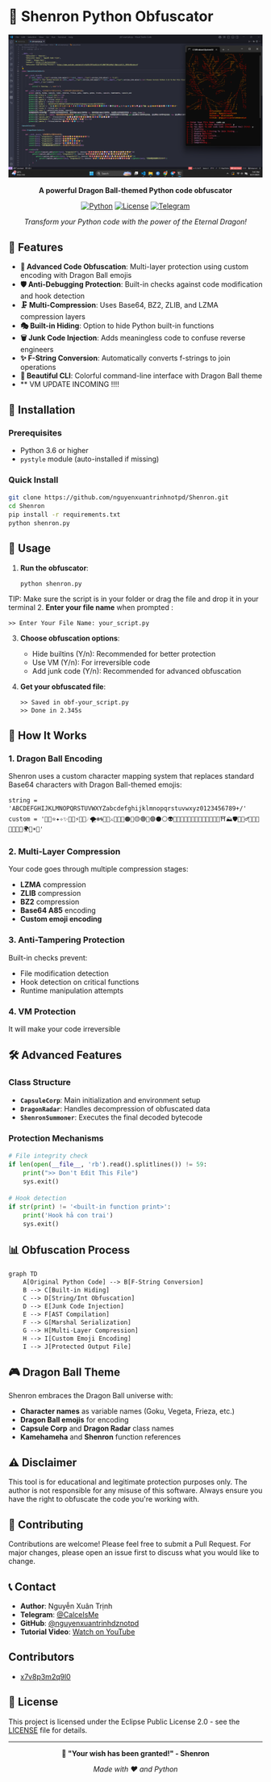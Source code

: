 # 🐉 Shenron Python Obfuscator

<div align="center">

![Shenron Banner](https://raw.githubusercontent.com/nguyenxuantrinhnotpd/Shenron/refs/heads/main/example.png)

**A powerful Dragon Ball-themed Python code obfuscator**

[![Python](https://img.shields.io/badge/Python-3.6%2B-blue.svg)](https://python.org)
[![License](https://img.shields.io/badge/License-Eclipse%20Public-green.svg)](LICENSE)
[![Telegram](https://img.shields.io/badge/Telegram-@CalceIsMe-blue.svg)](https://t.me/CalceIsMe)

*Transform your Python code with the power of the Eternal Dragon!*

</div>

## 🌟 Features

- **🔐 Advanced Code Obfuscation**: Multi-layer protection using custom encoding with Dragon Ball emojis
- **🛡️ Anti-Debugging Protection**: Built-in checks against code modification and hook detection
- **🗜️ Multi-Compression**: Uses Base64, BZ2, ZLIB, and LZMA compression layers
- **🎭 Built-in Hiding**: Option to hide Python built-in functions
- **🗑️ Junk Code Injection**: Adds meaningless code to confuse reverse engineers
- **✨ F-String Conversion**: Automatically converts f-strings to join operations
- **🎨 Beautiful CLI**: Colorful command-line interface with Dragon Ball theme
- ** VM UPDATE INCOMING !!!!
## 🚀 Installation

### Prerequisites
- Python 3.6 or higher
- `pystyle` module (auto-installed if missing)

### Quick Install
```bash
git clone https://github.com/nguyenxuantrinhnotpd/Shenron.git
cd Shenron
pip install -r requirements.txt
python shenron.py
```

## 📖 Usage

1. **Run the obfuscator**:
   ```bash
   python shenron.py
   ```
TIP: Make sure the script is in your folder or drag the file and drop it in your terminal
2. **Enter your file name** when prompted :
   ```
   >> Enter Your File Name: your_script.py
   ```

3. **Choose obfuscation options**:
   - Hide builtins (Y/n): Recommended for better protection
   - Use VM (Y/n): For irreversible code
   - Add junk code (Y/n): Recommended for advanced obfuscation

4. **Get your obfuscated file**:
   ```
   >> Saved in obf-your_script.py
   >> Done in 2.345s
   ```

## 🎯 How It Works

### 1. **Dragon Ball Encoding**
Shenron uses a custom character mapping system that replaces standard Base64 characters with Dragon Ball-themed emojis:

```python3
string = 'ABCDEFGHIJKLMNOPQRSTUVWXYZabcdefghijklmnopqrstuvwxyz0123456789+/'
custom = '🐉🐲⭐✦✧✨💫🌠⚡🔥💥☄️🌪❄️🌀🥋🥊⚔️👊🙌👐🟠🔴🟡🟢🔵🟣⚫⚪👽🤖👺🐢🐒🦍👑💎🔮🍑🍗🍚🍶🏯⛩⛰🛡👑🧙‍♂️🤜🤛😡😤🥵🤯🌌🌍🌑☀️🌠'
```

### 2. **Multi-Layer Compression**
Your code goes through multiple compression stages:
- **LZMA** compression
- **ZLIB** compression  
- **BZ2** compression
- **Base64 A85** encoding
- **Custom emoji encoding**

### 3. **Anti-Tampering Protection**
Built-in checks prevent:
- File modification detection
- Hook detection on critical functions
- Runtime manipulation attempts
### 4. **VM Protection**
It will make your code irreversible
## 🛠️ Advanced Features

### Class Structure
- **`CapsuleCorp`**: Main initialization and environment setup
- **`DragonRadar`**: Handles decompression of obfuscated data
- **`ShenronSummoner`**: Executes the final decoded bytecode

### Protection Mechanisms
```python
# File integrity check
if len(open(__file__, 'rb').read().splitlines()) != 59:
    print(">> Don't Edit This File")
    sys.exit()

# Hook detection
if str(print) != '<built-in function print>':
    print('Hook hả con trai')
    sys.exit()
```

## 📊 Obfuscation Process

```mermaid
graph TD
    A[Original Python Code] --> B[F-String Conversion]
    B --> C[Built-in Hiding]
    C --> D[String/Int Obfuscation]
    D --> E[Junk Code Injection]
    E --> F[AST Compilation]
    F --> G[Marshal Serialization]
    G --> H[Multi-Layer Compression]
    H --> I[Custom Emoji Encoding]
    I --> J[Protected Output File]
```

## 🎮 Dragon Ball Theme

Shenron embraces the Dragon Ball universe with:
- **Character names** as variable names (Goku, Vegeta, Frieza, etc.)
- **Dragon Ball emojis** for encoding
- **Capsule Corp** and **Dragon Radar** class names
- **Kamehameha** and **Shenron** function references

## ⚠️ Disclaimer

This tool is for educational and legitimate protection purposes only. The author is not responsible for any misuse of this software. Always ensure you have the right to obfuscate the code you're working with.

## 🤝 Contributing

Contributions are welcome! Please feel free to submit a Pull Request. For major changes, please open an issue first to discuss what you would like to change.

## 📞 Contact

- **Author**: Nguyễn Xuân Trịnh
- **Telegram**: [@CalceIsMe](https://t.me/CalceIsMe)
- **GitHub**: [@nguyenxuantrinhdznotpd](https://github.com/nguyenxuantrinhdznotpd)
- **Tutorial Video**: [Watch on YouTube](https://www.youtube.com/watch?v=8yXEvIRFCwc&list=PLS0WF70AJy04pZ-OQwlsjuXiJL_3B9Oc4&index=4)

## Contributors
- [x7v8p3m2q9l0](https://github.com/x7v8p3m2q9l0)
## 📄 License

This project is licensed under the Eclipse Public License 2.0 - see the [LICENSE](LICENSE) file for details.

---

<div align="center">

**🐉 "Your wish has been granted!" - Shenron**

*Made with ❤️ and Python*

</div>

